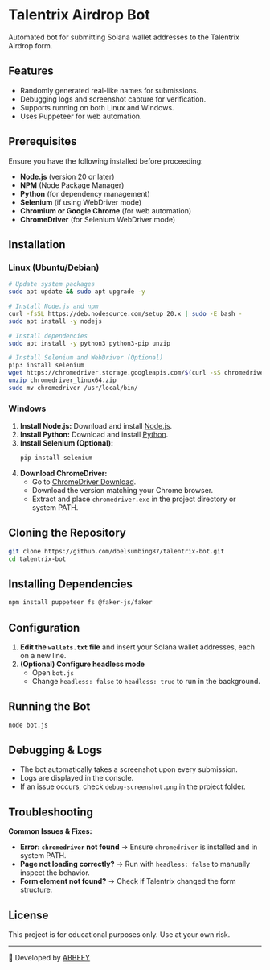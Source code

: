 # Talentrix Airdrop Bot

Automated bot for submitting Solana wallet addresses to the Talentrix Airdrop form.

## Features
- Randomly generated real-like names for submissions.
- Debugging logs and screenshot capture for verification.
- Supports running on both Linux and Windows.
- Uses Puppeteer for web automation.

## Prerequisites
Ensure you have the following installed before proceeding:

- **Node.js** (version 20 or later)
- **NPM** (Node Package Manager)
- **Python** (for dependency management)
- **Selenium** (if using WebDriver mode)
- **Chromium or Google Chrome** (for web automation)
- **ChromeDriver** (for Selenium WebDriver mode)

## Installation

### Linux (Ubuntu/Debian)
```sh
# Update system packages
sudo apt update && sudo apt upgrade -y

# Install Node.js and npm
curl -fsSL https://deb.nodesource.com/setup_20.x | sudo -E bash -
sudo apt install -y nodejs

# Install dependencies
sudo apt install -y python3 python3-pip unzip

# Install Selenium and WebDriver (Optional)
pip3 install selenium
wget https://chromedriver.storage.googleapis.com/$(curl -sS chromedriver.storage.googleapis.com/LATEST_RELEASE)/chromedriver_linux64.zip
unzip chromedriver_linux64.zip
sudo mv chromedriver /usr/local/bin/
```

### Windows
1. **Install Node.js:** Download and install [Node.js](https://nodejs.org/).
2. **Install Python:** Download and install [Python](https://www.python.org/downloads/).
3. **Install Selenium (Optional):**
   ```sh
   pip install selenium
   ```
4. **Download ChromeDriver:**
   - Go to [ChromeDriver Download](https://chromedriver.chromium.org/downloads).
   - Download the version matching your Chrome browser.
   - Extract and place `chromedriver.exe` in the project directory or system PATH.

## Cloning the Repository
```sh
git clone https://github.com/doelsumbing87/talentrix-bot.git
cd talentrix-bot
```

## Installing Dependencies
```sh
npm install puppeteer fs @faker-js/faker
```

## Configuration
1. **Edit the `wallets.txt` file** and insert your Solana wallet addresses, each on a new line.
2. **(Optional) Configure headless mode**
   - Open `bot.js`
   - Change `headless: false` to `headless: true` to run in the background.

## Running the Bot
```sh
node bot.js
```

## Debugging & Logs
- The bot automatically takes a screenshot upon every submission.
- Logs are displayed in the console.
- If an issue occurs, check `debug-screenshot.png` in the project folder.

## Troubleshooting
**Common Issues & Fixes:**
- **Error: `chromedriver` not found** → Ensure `chromedriver` is installed and in system PATH.
- **Page not loading correctly?** → Run with `headless: false` to manually inspect the behavior.
- **Form element not found?** → Check if Talentrix changed the form structure.

## License
This project is for educational purposes only. Use at your own risk.

---
🚀 Developed by [ABBEEY](https://github.com/doelsumbing87)

